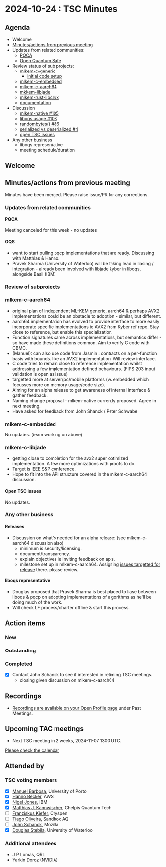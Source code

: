 # 2024-10-24 :  TSC Minutes

## Agenda

* Welcome
* [Minutes/actions from previous meeting](../2024-10-10/minutes.md)
* Updates from related communities:
  * [PQCA](https://github.com/PQCA)
  * [Open Quantum Safe](https://github.com/open-quantum-safe)
* Review status of sub projects:
  * [mlkem-c-generic](https://github.com/pq-code-package/mlkem-c-generic)
    * [initial code setup](https://github.com/pq-code-package/mlkem-c-generic/issues/4)
  * [mlkem-c-embedded](https://github.com/pq-code-package/mlkem-c-embedded)
  * [mlkem-c-aarch64](https://github.com/pq-code-package/mlkem-c-aarch64)
  * [mkkem-libjade](https://github.com/pq-code-package/mlkem-libjade)
  * [mlkem-rust-libcrux](https://github.com/pq-code-package/mlkem-rust-libcrux)
  * [documentation](https://github.com/pq-code-package/documentation)
* Discussion
  * [mlkem-native #105](https://github.com/pq-code-package/tsc/issues/105)
  * [liboqs usage #103](https://github.com/pq-code-package/tsc/issues/103)
  * [randombytes() #86](https://github.com/pq-code-package/tsc/issues/86)
  * [serialized vs deserialized #4](https://github.com/pq-code-package/tsc/issues/4)
  * [open TSC issues](https://github.com/orgs/pq-code-package/projects/4/views/1)
* Any other business
  * liboqs representative
  * meeting schedule/duration

## Welcome

## Minutes/actions from previous meeting

Minutes have been merged. Please raise issue/PR for any corrections.

### Updates from related communities

#### PQCA

Meeting canceled for this week - no updates

#### OQS

* want to start pulling pqcp implementations that are ready. Discussing with Matthias & Hanno.
* Pravek Sharma (University of Waterloo) will be taking lead in liasing / integration - already been involved with libjade kyber in liboqs, alongside Basil (IBM)

### Review of subprojects

### mlkem-c-aarch64

* original plan of independent ML-KEM generic, aarch64 & perhaps AVX2 implementations could be an obstacle to adoption - similar, but different.
* aarch64 implementation has evolved to provide interface to more easily incorporate specific implementations ie AVX2 from Kyber ref repo. Stay close to reference, but enable this specialization.
* Function signatures same across implementations, but semantics differ - so have made these definitions common. Aim to verify C code with CBMC.
* (Manuel): can also use code from Jasmin : contracts on a per-function basis with bounds. like an AVX2 implementation. Will review interface.
* C code tries to remain close to reference implementation whilst addressing a few implementation defined behaviours. (FIPS 203 input validation is open as issue)
* targetted more at server/pc/mobile platforms (vs embedded which focusses more on memory usage/code size).
* Aiming for an alpha release to get awareness of internal interface & gather feedback.
* Naming change proposal - mlkem-native currently proposed. Agree in next meeting.
* Have asked for feedback from John Shanck / Peter Schwabe

### mlkem-c-embedded

No updates. (team working on above)

### mlkem-c-libjade

* getting close to completion for the avx2 super optimized implementation. A few more optimizations with proofs to do. 
* Target is IEEE S&P conference.
* Hope to fit into the API structure covered in the mlkem-c-aarch64 discussion.

#### Open TSC issues

No updates.

### Any other business

#### Releases

* Discussion on what's needed for an alpha release: (see mlkem-c-aarch64 discussion also)
  * minimum is security/licensing.
  * document/transparency.
  * explain objectives ie inviting feedback on apis.
  * milestone set up in mlkem-c-aarch64. Assigning [issues targetted for release](https://github.com/pq-code-package/mlkem-c-aarch64/issues?q=sort%3Aupdated-desc+is%3Aissue+is%3Aopen+milestone%3Aalpha-release) there. please review.

#### liboqs representative

* Douglas proposed that Pravek Sharma is best placed to liase between liboqs & pqcp on adopting implementations of algorithms as he'll be doing much of the work.
* Will check LF process/charter offline & start this process.

## Action items

### New

### Outstanding

### Completed

* [X] Contact John Schanck to see if interested in retiming TSC meetings.
  * closing given discussion on mlkem-c-aarch64

## Recordings

* [Recordings are available on your Open Profile page](https://openprofile.dev/my-meetings) under Past Meetings.

## Upcoming TAC meetings

* Next TSC meeting in 2 weeks, 2024-11-07 1300 UTC.

[Please check the calendar](https://pqca.org/calendar/)

## Attended by

### TSC voting members

* [X] [Manuel Barbosa](https://github.com/mbbarbosa), University of Porto
* [X] [Hanno Becker](https://github.com/hanno-becker), AWS
* [X] [Nigel Jones](https://github.com/planetf1), IBM
* [X] [Matthias J. Kannwischer](https://github.com/mkannwischer), Chelpis Quantum Tech
* [ ] [Franziskus Kiefer](https://github.com/franziskuskiefer), Cryspen
* [ ] [Tiago Oliveira](https://github.com/tfaoliveira), Sandbox AQ
* [ ] [John Schanck](https://github.com/jschanck), Mozilla
* [X] [Douglas Stebila](https://github.com/dstebila), University of Waterloo

### Additional attendees

* J P Lomas, QRL
* Yarkin Doroz (NVIDIA)






